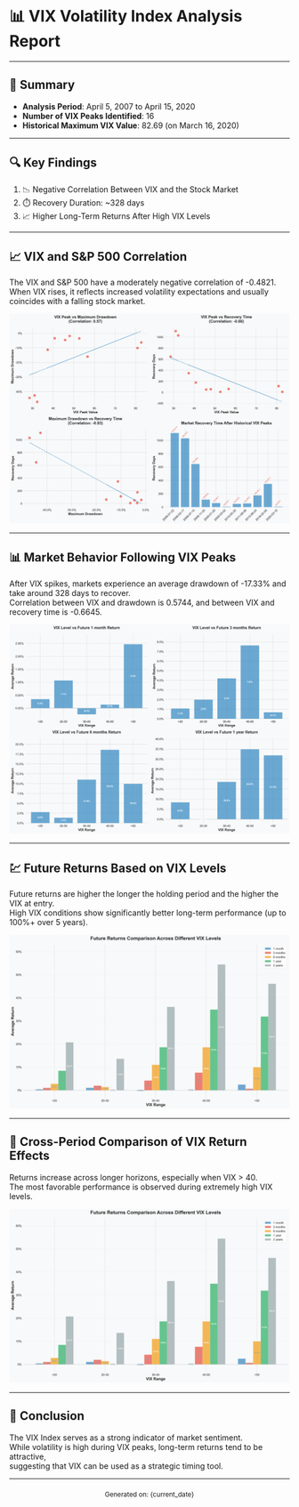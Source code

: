 # 📊 VIX Volatility Index Analysis Report

---

## 📌 Summary
- **Analysis Period**: April 5, 2007 to April 15, 2020  
- **Number of VIX Peaks Identified**: 16  
- **Historical Maximum VIX Value**: 82.69 (on March 16, 2020)  

---

## 🔍 Key Findings
1. 📉 Negative Correlation Between VIX and the Stock Market  
2. ⏱️ Recovery Duration: ~328 days  
3. 📈 Higher Long-Term Returns After High VIX Levels  

---

## 📈 VIX and S&P 500 Correlation
The VIX and S&P 500 have a moderately negative correlation of -0.4821.  
When VIX rises, it reflects increased volatility expectations and usually coincides with a falling stock market.

![Recovery Analysis](vix_recovery_analysis.png)

---

## 📊 Market Behavior Following VIX Peaks
After VIX spikes, markets experience an average drawdown of -17.33% and take around 328 days to recover.  
Correlation between VIX and drawdown is 0.5744, and between VIX and recovery time is -0.6645.

![Future Returns](vix_future_returns.png)

---

## 💹 Future Returns Based on VIX Levels
Future returns are higher the longer the holding period and the higher the VIX at entry.  
High VIX conditions show significantly better long-term performance (up to 100%+ over 5 years).

![Future Returns Comparison](vix_future_returns_comparison.png)

---

## 🔄 Cross-Period Comparison of VIX Return Effects
Returns increase across longer horizons, especially when VIX > 40.  
The most favorable performance is observed during extremely high VIX levels.

![Return Comparison](vix_future_returns_comparison.png)

---

## 🎯 Conclusion
The VIX Index serves as a strong indicator of market sentiment.  
While volatility is high during VIX peaks, long-term returns tend to be attractive,  
suggesting that VIX can be used as a strategic timing tool.

---

<div align="center">
    <sub>Generated on: {current_date}</sub>
</div>